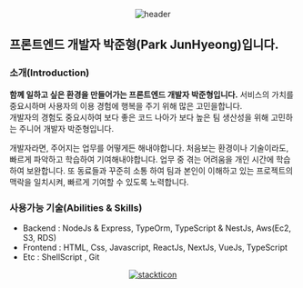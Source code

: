 <div align="center">
  
![header](https://capsule-render.vercel.app/api?type=waving&color=0:07EFEB,20:1EC4DC,40:369ACD,60:4D6FBE,100:6644AF&height=250&fontColor=ffffff&section=header&text=BBAKJUN&fontSize=90&animation=fadeIn)
  
</div>

## 프론트엔드 개발자 박준형(Park JunHyeong)입니다.

### 소개(Introduction)
**함꼐 일하고 싶은 환경을 만들어가는 프론트엔드 개발자 박준형입니다.**
서비스의 가치를 중요시하며 사용자의 이용 경험에 행복을 주기 위해 많은 고민을합니다. <br>
개발자의 경험도 중요시하여 보다 좋은 코드 나아가 보다 높은 팀 생산성을 위해 고민하는 주니어 개발자 박준형입니다.

개발자라면, 주어지는 업무를 어떻게든 해내야합니다. 처음보는 환경이나 기술이라도, 빠르게 파악하고 학습하여 기여해내야합니다. 업무 중 겪는 어려움을 개인 시간에 학습하여 보완합니다. 또 동료들과 꾸준히 소통 하여 팀과 본인이 이해하고 있는 프로젝트의 맥락을 일치시켜, 빠르게 기여할 수 있도록 노력합니다.


### 사용가능 기술(Abilities & Skills)

- Backend : NodeJs & Express, TypeOrm, TypeScript & NestJs, Aws(Ec2, S3, RDS)
- Frontend : HTML, Css, Javascript, ReactJs, NextJs, VueJs, TypeScript
- Etc : ShellScript , Git

<div align="center">

[![stackticon](https://firebasestorage.googleapis.com/v0/b/stackticon-81399.appspot.com/o/images%2F1676706076148?alt=media&token=95924ef9-7bd5-479d-8df0-96d7d1d4b793)](https://github.com/msdio/stackticon)
  
</div>
